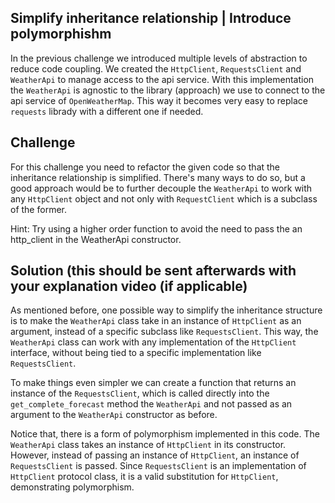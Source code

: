 ## Simplify inheritance relationship | Introduce polymorphishm

In the previous challenge we introduced multiple levels of abstraction to reduce code coupling.
We created the `HttpClient`, `RequestsClient` and `WeatherApi` to manage access to the api service.
With this implementation the `WeatherApi` is agnostic to the library (approach) we use to connect to the api 
service of `OpenWeatherMap`. This way it becomes very easy to replace `requests` librady with a different one if needed.

## Challenge

For this challenge you need to refactor the given code so that the inheritance relationship is simplified.
There's many ways to do so, but a good approach would be to further decouple the `WeatherApi` to work with any
`HttpClient` object and not only with `RequestClient` which is a subclass of the former. 

Hint: Try using a higher order function to avoid the need to pass the an http_client in the WeatherApi constructor.




## Solution (this should be sent afterwards with your explanation video (if applicable)

As mentioned before, one possible way to simplify the inheritance structure is to make the `WeatherApi` class take 
in an instance of `HttpClient` as an argument, instead of a specific subclass like 
`RequestsClient`. This way, the `WeatherApi` class can work with any implementation of the 
`HttpClient` interface, without being tied to a specific implementation like `RequestsClient`.

To make things even simpler we can create a function that returns an instance of the `RequestsClient`, which is 
called directly into the `get_complete_forecast` method the `WeatherApi` and not passed as an argument to the 
`WeatherApi` constructor as before.

Notice that, there is a form of polymorphism implemented in this code. 
The `WeatherApi` class takes an instance of `HttpClient` in its constructor. However, instead 
of passing an instance of `HttpClient`, an instance of `RequestsClient` is passed. 
Since `RequestsClient` is an implementation of `HttpClient` protocol class, it is a valid substitution for `HttpClient`, 
demonstrating polymorphism. 








